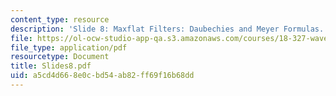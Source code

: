 ```yaml
---
content_type: resource
description: 'Slide 8: Maxflat Filters: Daubechies and Meyer Formulas. Spectral Factorization.'
file: https://ol-ocw-studio-app-qa.s3.amazonaws.com/courses/18-327-wavelets-filter-banks-and-applications-spring-2003/a5cd4d668e0cbd54ab82ff69f16b68dd_Slides8.pdf
file_type: application/pdf
resourcetype: Document
title: Slides8.pdf
uid: a5cd4d66-8e0c-bd54-ab82-ff69f16b68dd
---
```

